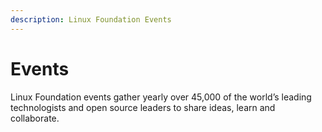 ```yaml
---
description: Linux Foundation Events
---
```


# Events

Linux Foundation events gather yearly over 45,000 of the world’s leading technologists and open source leaders to share ideas, learn and collaborate.

